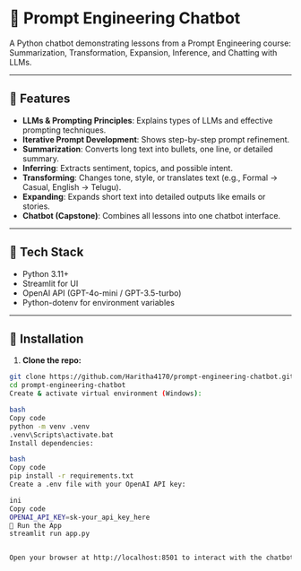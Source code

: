 # 🤖 Prompt Engineering Chatbot

A Python chatbot demonstrating lessons from a Prompt Engineering course: Summarization, Transformation, Expansion, Inference, and Chatting with LLMs.

---

## 🔹 Features

- **LLMs & Prompting Principles**: Explains types of LLMs and effective prompting techniques.
- **Iterative Prompt Development**: Shows step-by-step prompt refinement.
- **Summarization**: Converts long text into bullets, one line, or detailed summary.
- **Inferring**: Extracts sentiment, topics, and possible intent.
- **Transforming**: Changes tone, style, or translates text (e.g., Formal → Casual, English → Telugu).
- **Expanding**: Expands short text into detailed outputs like emails or stories.
- **Chatbot (Capstone)**: Combines all lessons into one chatbot interface.

---

## 🔹 Tech Stack

- Python 3.11+  
- Streamlit for UI  
- OpenAI API (GPT-4o-mini / GPT-3.5-turbo)  
- Python-dotenv for environment variables  

---

## 🔹 Installation

1. **Clone the repo:**

```bash
git clone https://github.com/Haritha4170/prompt-engineering-chatbot.git
cd prompt-engineering-chatbot
Create & activate virtual environment (Windows):

bash
Copy code
python -m venv .venv
.venv\Scripts\activate.bat
Install dependencies:

bash
Copy code
pip install -r requirements.txt
Create a .env file with your OpenAI API key:

ini
Copy code
OPENAI_API_KEY=sk-your_api_key_here
🔹 Run the App
streamlit run app.py


Open your browser at http://localhost:8501 to interact with the chatbot.              <img width="1920" height="1080" alt="Screenshot 2025-08-27 135929" src="https://github.com/user-attachments/assets/5d34b9de-ade7-4323-bf36-5a187966566e" />


